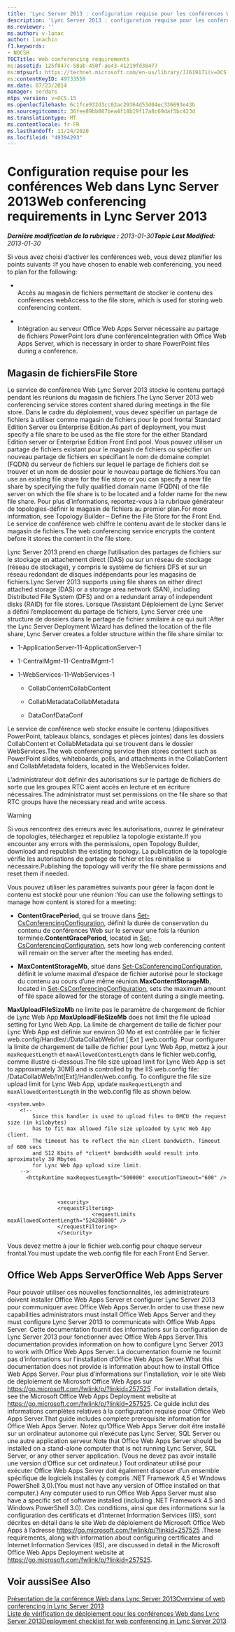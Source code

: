 ```yaml
---
title: 'Lync Server 2013 : configuration requise pour les conférences Web'
description: 'Lync Server 2013 : configuration requise pour les conférences Web.'
ms.reviewer: ''
ms.author: v-lanac
author: lanachin
f1.keywords:
- NOCSH
TOCTitle: Web conferencing requirements
ms:assetid: 125f847c-58ab-450f-ae43-41219fd38477
ms:mtpsurl: https://technet.microsoft.com/en-us/library/JJ619171(v=OCS.15)
ms:contentKeyID: 49733559
ms.date: 07/23/2014
manager: serdars
mtps_version: v=OCS.15
ms.openlocfilehash: 6c1fce932d3cc02ac29364d53d04ec336693e43b
ms.sourcegitcommit: 36fee89bb887bea4f18b19f17a8c69daf5bc423d
ms.translationtype: MT
ms.contentlocale: fr-FR
ms.lasthandoff: 11/24/2020
ms.locfileid: "49394293"
---
```

# <a name="web-conferencing-requirements-in-lync-server-2013"></a><span data-ttu-id="63b34-103">Configuration requise pour les conférences Web dans Lync Server 2013</span><span class="sxs-lookup"><span data-stu-id="63b34-103">Web conferencing requirements in Lync Server 2013</span></span>

<div data-xmlns="http://www.w3.org/1999/xhtml">

<div class="topic" data-xmlns="http://www.w3.org/1999/xhtml" data-msxsl="urn:schemas-microsoft-com:xslt" data-cs="https://msdn.microsoft.com/">

<div data-asp="https://msdn2.microsoft.com/asp">



</div>

<div id="mainSection">

<div id="mainBody"><span data-ttu-id="63b34-104">

<span> </span></span><span class="sxs-lookup"><span data-stu-id="63b34-104">

<span> </span></span></span>

<span data-ttu-id="63b34-105">_**Dernière modification de la rubrique :** 2013-01-30_</span><span class="sxs-lookup"><span data-stu-id="63b34-105">_**Topic Last Modified:** 2013-01-30_</span></span>

<span data-ttu-id="63b34-106">Si vous avez choisi d’activer les conférences web, vous devez planifier les points suivants :</span><span class="sxs-lookup"><span data-stu-id="63b34-106">If you have chosen to enable web conferencing, you need to plan for the following:</span></span>

  - <span></span>  
    <span data-ttu-id="63b34-107">Accès au magasin de fichiers permettant de stocker le contenu des conférences web</span><span class="sxs-lookup"><span data-stu-id="63b34-107">Access to the file store, which is used for storing web conferencing content.</span></span>

  - <span></span>  
    <span data-ttu-id="63b34-108">Intégration au serveur Office Web Apps Server nécessaire au partage de fichiers PowerPoint lors d’une conférence</span><span class="sxs-lookup"><span data-stu-id="63b34-108">Integration with Office Web Apps Server, which is necessary in order to share PowerPoint files during a conference.</span></span>

<div>

## <a name="file-store"></a><span data-ttu-id="63b34-109">Magasin de fichiers</span><span class="sxs-lookup"><span data-stu-id="63b34-109">File Store</span></span>

<span data-ttu-id="63b34-110">Le service de conférence Web Lync Server 2013 stocke le contenu partagé pendant les réunions du magasin de fichiers.</span><span class="sxs-lookup"><span data-stu-id="63b34-110">The Lync Server 2013 web conferencing service stores content shared during meetings in the file store.</span></span> <span data-ttu-id="63b34-111">Dans le cadre du déploiement, vous devez spécifier un partage de fichiers à utiliser comme magasin de fichiers pour le pool frontal Standard Edition Server ou Enterprise Edition.</span><span class="sxs-lookup"><span data-stu-id="63b34-111">As part of deployment, you must specify a file share to be used as the file store for the either Standard Edition server or Enterprise Edition Front End pool.</span></span> <span data-ttu-id="63b34-112">Vous pouvez utiliser un partage de fichiers existant pour le magasin de fichiers ou spécifier un nouveau partage de fichiers en spécifiant le nom de domaine complet (FQDN) du serveur de fichiers sur lequel le partage de fichiers doit se trouver et un nom de dossier pour le nouveau partage de fichiers.</span><span class="sxs-lookup"><span data-stu-id="63b34-112">You can use an existing file share for the file store or you can specify a new file share by specifying the fully qualified domain name (FQDN) of the file server on which the file share is to be located and a folder name for the new file share.</span></span>  <span data-ttu-id="63b34-113">Pour plus d’informations, reportez-vous à la rubrique générateur de topologies-définir le magasin de fichiers au premier plan.</span><span class="sxs-lookup"><span data-stu-id="63b34-113">For more information, see Topology Builder – Define the File Store for the Front End.</span></span> <span data-ttu-id="63b34-114">Le service de conférence web chiffre le contenu avant de le stocker dans le magasin de fichiers.</span><span class="sxs-lookup"><span data-stu-id="63b34-114">The web conferencing service encrypts the content before it stores the content in the file store.</span></span>

<span data-ttu-id="63b34-115">Lync Server 2013 prend en charge l’utilisation des partages de fichiers sur le stockage en attachement direct (DAS) ou sur un réseau de stockage (réseau de stockage), y compris le système de fichiers DFS et sur un réseau redondant de disques indépendants pour les magasins de fichiers.</span><span class="sxs-lookup"><span data-stu-id="63b34-115">Lync Server 2013 supports using file shares on either direct attached storage (DAS) or a storage area network (SAN), including Distributed File System (DFS) and on a redundant array of independent disks (RAID) for file stores.</span></span> <span data-ttu-id="63b34-116">Lorsque l’Assistant Déploiement de Lync Server a défini l’emplacement du partage de fichiers, Lync Server crée une structure de dossiers dans le partage de fichier similaire à ce qui suit :</span><span class="sxs-lookup"><span data-stu-id="63b34-116">After the Lync Server Deployment Wizard has defined the location of the file share, Lync Server creates a folder structure within the file share similar to:</span></span>

  - <span data-ttu-id="63b34-117">1-ApplicationServer-1</span><span class="sxs-lookup"><span data-stu-id="63b34-117">1-ApplicationServer-1</span></span>

  - <span data-ttu-id="63b34-118">1-CentralMgmt-1</span><span class="sxs-lookup"><span data-stu-id="63b34-118">1-CentralMgmt-1</span></span>

  - <span data-ttu-id="63b34-119">1-WebServices-1</span><span class="sxs-lookup"><span data-stu-id="63b34-119">1-WebServices-1</span></span>
    
      - <span data-ttu-id="63b34-120">CollabContent</span><span class="sxs-lookup"><span data-stu-id="63b34-120">CollabContent</span></span>
    
      - <span data-ttu-id="63b34-121">CollabMetadata</span><span class="sxs-lookup"><span data-stu-id="63b34-121">CollabMetadata</span></span>
    
      - <span data-ttu-id="63b34-122">DataConf</span><span class="sxs-lookup"><span data-stu-id="63b34-122">DataConf</span></span>

<span data-ttu-id="63b34-123">Le service de conférence web stocke ensuite le contenu (diapositives PowerPoint, tableaux blancs, sondages et pièces jointes) dans les dossiers CollabContent et CollabMetadata qui se trouvent dans le dossier WebServices.</span><span class="sxs-lookup"><span data-stu-id="63b34-123">The web conferencing service then stores content such as PowerPoint slides, whiteboards, polls, and attachments in the CollabContent and CollabMetadata folders, located in the WebServices folder.</span></span>

<span data-ttu-id="63b34-124">L’administrateur doit définir des autorisations sur le partage de fichiers de sorte que les groupes RTC aient accès en lecture et en écriture nécessaires.</span><span class="sxs-lookup"><span data-stu-id="63b34-124">The administrator must set permissions on the file share so that RTC groups have the necessary read and write access.</span></span>

<div>


> [!WARNING]  
> <span data-ttu-id="63b34-125">Si vous rencontrez des erreurs avec les autorisations, ouvrez le générateur de topologies, téléchargez et republiez la topologie existante.</span><span class="sxs-lookup"><span data-stu-id="63b34-125">If you encounter any errors with the permissions, open Topology Builder, download and republish the existing topology.</span></span> <span data-ttu-id="63b34-126">La publication de la topologie vérifie les autorisations de partage de fichier et les réinitialise si nécessaire.</span><span class="sxs-lookup"><span data-stu-id="63b34-126">Publishing the topology will verify the file share permissions and reset them if needed.</span></span>



</div>

<span data-ttu-id="63b34-127">Vous pouvez utiliser les paramètres suivants pour gérer la façon dont le contenu est stocké pour une réunion :</span><span class="sxs-lookup"><span data-stu-id="63b34-127">You can use the following settings to manage how content is stored for a meeting:</span></span>

  - <span data-ttu-id="63b34-128">**ContentGracePeriod**, qui se trouve dans [Set-CsConferencingConfiguration](https://docs.microsoft.com/powershell/module/skype/Set-CsConferencingConfiguration), définit la durée de conservation du contenu de conférences Web sur le serveur une fois la réunion terminée.</span><span class="sxs-lookup"><span data-stu-id="63b34-128">**ContentGracePeriod**, located in [Set-CsConferencingConfiguration](https://docs.microsoft.com/powershell/module/skype/Set-CsConferencingConfiguration), sets how long web conferencing content will remain on the server after the meeting has ended.</span></span>

  - <span data-ttu-id="63b34-129">**MaxContentStorageMb**, situé dans [Set-CsConferencingConfiguration](https://docs.microsoft.com/powershell/module/skype/Set-CsConferencingConfiguration), définit le volume maximal d’espace de fichier autorisé pour le stockage du contenu au cours d’une même réunion.</span><span class="sxs-lookup"><span data-stu-id="63b34-129">**MaxContentStorageMb**, located in [Set-CsConferencingConfiguration](https://docs.microsoft.com/powershell/module/skype/Set-CsConferencingConfiguration), sets the maximum amount of file space allowed for the storage of content during a single meeting.</span></span>

<span data-ttu-id="63b34-130">**MaxUploadFileSizeMb** ne limite pas le paramètre de chargement de fichier de Lync Web App.</span><span class="sxs-lookup"><span data-stu-id="63b34-130">**MaxUploadFileSizeMb** does not limit the file upload setting for Lync Web App.</span></span> <span data-ttu-id="63b34-131">La limite de chargement de taille de fichier pour Lync Web App est définie sur environ 30 Mo et est contrôlée par le fichier web.config/Handler/:/DataCollabWeb/Int \[ Ext \] web.config. Pour configurer la limite de chargement de taille de fichier pour Lync Web App, mettez à jour `maxRequestLength` et `maxAllowedContentLength` dans le fichier web.config, comme illustré ci-dessous.</span><span class="sxs-lookup"><span data-stu-id="63b34-131">The file size upload limit for Lync Web App is set to approximately 30MB and is controlled by the IIS web.config file: /DataCollabWeb/Int\[Ext\]/Handler/web.config. To configure the file size upload limit for Lync Web App, update `maxRequestLength` and `maxAllowedContentLength` in the web.config file as shown below.</span></span>

    <system.web>
        <!-- 
            Since this handler is used to upload files to DMCU the request size (in kilobytes) 
            has to fit max allowed file size uploaded by Lync Web App client.
            The timeout has to reflect the min client bandwidth. Timeout of 600 secs 
            and 512 Kbits of *client* bandwidth would result into aproximately 30 Mbytes 
            for Lync Web App upload size limit.
        -->
          <httpRuntime maxRequestLength="500000" executionTimeout="600" />
    
    
    
                    <security>
                    <requestFiltering>
                               <requestLimits maxAllowedContentLength="524288000" />
                    </requestFiltering>
                    </security>

<span data-ttu-id="63b34-132">Vous devez mettre à jour le fichier web.config pour chaque serveur frontal.</span><span class="sxs-lookup"><span data-stu-id="63b34-132">You must update the web.config file for each Front End Server.</span></span>

</div>

<div>

## <a name="office-web-apps-server"></a><span data-ttu-id="63b34-133">Office Web Apps Server</span><span class="sxs-lookup"><span data-stu-id="63b34-133">Office Web Apps Server</span></span>

<span data-ttu-id="63b34-134">Pour pouvoir utiliser ces nouvelles fonctionnalités, les administrateurs doivent installer Office Web Apps Server et configurer Lync Server 2013 pour communiquer avec Office Web Apps Server.</span><span class="sxs-lookup"><span data-stu-id="63b34-134">In order to use these new capabilities administrators must install Office Web Apps Server and they must configure Lync Server 2013 to communicate with Office Web Apps Server.</span></span> <span data-ttu-id="63b34-135">Cette documentation fournit des informations sur la configuration de Lync Server 2013 pour fonctionner avec Office Web Apps Server.</span><span class="sxs-lookup"><span data-stu-id="63b34-135">This documentation provides information on how to configure Lync Server 2013 to work with Office Web Apps Server.</span></span> <span data-ttu-id="63b34-136">La documentation fournie ne fournit pas d’informations sur l’installation d’Office Web Apps Server.</span><span class="sxs-lookup"><span data-stu-id="63b34-136">What this documentation does not provide is information about how to install Office Web Apps Server.</span></span> <span data-ttu-id="63b34-137">Pour plus d’informations sur l’installation, voir le site Web de déploiement de Microsoft Office Web Apps sur <https://go.microsoft.com/fwlink/p/?linkid=257525> .</span><span class="sxs-lookup"><span data-stu-id="63b34-137">For installation details, see the Microsoft Office Web Apps Deployment website at <https://go.microsoft.com/fwlink/p/?linkid=257525>.</span></span> <span data-ttu-id="63b34-138">Ce guide inclut des informations complètes relatives à la configuration requise pour Office Web Apps Server.</span><span class="sxs-lookup"><span data-stu-id="63b34-138">That guide includes complete prerequisite information for Office Web Apps Server.</span></span> <span data-ttu-id="63b34-139">Notez qu’Office Web Apps Server doit être installé sur un ordinateur autonome qui n’exécute pas Lync Server, SQL Server ou une autre application serveur.</span><span class="sxs-lookup"><span data-stu-id="63b34-139">Note that Office Web Apps Server should be installed on a stand-alone computer that is not running Lync Server, SQL Server, or any other server application.</span></span> <span data-ttu-id="63b34-140">(Vous ne devez pas avoir installé une version d’Office sur cet ordinateur.) Tout ordinateur utilisé pour exécuter Office Web Apps Server doit également disposer d’un ensemble spécifique de logiciels installés (y compris .NET Framework 4,5 et Windows PowerShell 3,0).</span><span class="sxs-lookup"><span data-stu-id="63b34-140">(You must not have any version of Office installed on that computer.) Any computer used to run Office Web Apps Server must also have a specific set of software installed (including .NET Framework 4.5 and Windows PowerShell 3.0).</span></span> <span data-ttu-id="63b34-141">Ces conditions, ainsi que des informations sur la configuration des certificats et d’Internet Information Services (IIS), sont décrites en détail dans le site Web de déploiement de Microsoft Office Web Apps à l’adresse <https://go.microsoft.com/fwlink/p/?linkid=257525> .</span><span class="sxs-lookup"><span data-stu-id="63b34-141">These requirements, along with information about configuring certificates and Internet Information Services (IIS), are discussed in detail in the Microsoft Office Web Apps Deployment website at <https://go.microsoft.com/fwlink/p/?linkid=257525>.</span></span>

</div>

<div>

## <a name="see-also"></a><span data-ttu-id="63b34-142">Voir aussi</span><span class="sxs-lookup"><span data-stu-id="63b34-142">See Also</span></span>


[<span data-ttu-id="63b34-143">Présentation de la conférence Web dans Lync Server 2013</span><span class="sxs-lookup"><span data-stu-id="63b34-143">Overview of web conferencing in Lync Server 2013</span></span>](lync-server-2013-web-conferencing-overview.md)  
[<span data-ttu-id="63b34-144">Liste de vérification de déploiement pour les conférences Web dans Lync Server 2013</span><span class="sxs-lookup"><span data-stu-id="63b34-144">Deployment checklist for web conferencing in Lync Server 2013</span></span>](lync-server-2013-deployment-checklist-for-web-conferencing.md)  
  

<span data-ttu-id="63b34-145"></div>

</div>

<span> </span>

</div>

</div>

</span><span class="sxs-lookup"><span data-stu-id="63b34-145"></div>

</div>

<span> </span>

</div>

</div>

</span></span></div>

